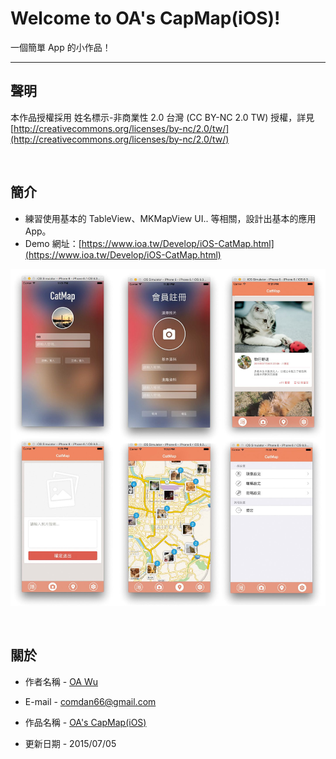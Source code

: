 # Welcome to OA's CapMap(iOS)!

一個簡單 App 的小作品！

---

## 聲明

本作品授權採用 姓名標示-非商業性 2.0 台灣 (CC BY-NC 2.0 TW) 授權，詳見 [http://creativecommons.org/licenses/by-nc/2.0/tw/](http://creativecommons.org/licenses/by-nc/2.0/tw/) 

<br />

## 簡介
* 練習使用基本的 TableView、MKMapView UI.. 等相關，設計出基本的應用 App。
* Demo 網址：[https://www.ioa.tw/Develop/iOS-CatMap.html](https://www.ioa.tw/Develop/iOS-CatMap.html)

![CapMap](readme_imgs/16.jpg)

<br />

## 關於
* 作者名稱 - [OA Wu](http://www.ioa.tw/)

* E-mail - <comdan66@gmail.com>

* 作品名稱 - [OA's CapMap(iOS)](https://github.com/comdan66/catmap_ios)

* 更新日期 - 2015/07/05
